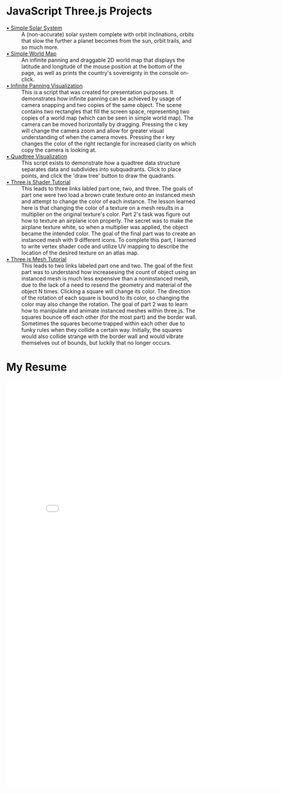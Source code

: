 <meta name="viewport" content="width=device-width, initial-scale=1.0">
<h1>JavaScript Three.js Projects</h1>
<dl>
  <dt><a href="https://wiadarola.github.io/simple-solar-system">&#x2022; Simple Solar System</a></dt>
    <dd>A (non-accurate) solar system complete with orbit inclinations, orbits that slow the further a planet becomes from the sun, orbit trails, and so much more.</dd>
  <dt><a href="https://wiadarola.github.io/simple-world-map">&#x2022; Simple World Map</a></dt>
    <dd>An infinite panning and draggable 2D world map that displays the latitude and longitude of the mouse position at the bottom of the page, as well as prints the country's sovereignty in the console on-click. </dd>
  <dt><a href="https://wiadarola.github.io/infinite-panning-visualization">&#x2022; Infinite Panning Visualization</a></dt>
    <dd>This is a script that was created for presentation purposes. It demonstrates how infinite panning can be achieved by usage of camera snapping and two copies of the same object. The scene contains two rectangles that fill the screen space, representing two copies of a world map (which can be seen in simple world map). The camera can be moved horizontally by dragging. Pressing the c key will change the camera zoom and allow for greater visual understanding of when the camera moves. Pressing the r key changes the color of the right rectangle for increased clarity on which copy the camera is looking at.</dd>
  <dt><a href="https://wiadarola.github.io/quadtree-visualization">&#x2022; Quadtree Visualization</a></dt>
    <dd>This script exists to demonstrate how a quadtree data structure separates data and subdivides into subquadrants. Click to place points, and click the 'draw tree' button to draw the quadrants.</dd>
  <dt><a href="https://wiadarola.github.io/threejs-shader-tutorial">&#x2022; Three.js Shader Tutorial</a></dt>
    <dd>This leads to three links labled part one, two, and three. The goals of part one were two load a brown crate texture onto an instanced mesh and attempt to change the color of each instance. The lesson learned here is that changing the color of a texture on a mesh results in a multiplier on the original texture's color. Part 2's task was figure out how to texture an airplane icon properly. The secret was to make the airplane texture white, so when a multiplier was applied, the object became the intended color. The goal of the final part was to create an instanced mesh with 9 different icons. To complete this part, I learned to write vertex shader code and utilize UV mapping to describe the location of the desired texture on an atlas map.</dd>
  <dt><a href="https://wiadarola.github.io/threejs-mesh-tutorial">&#x2022; Three.js Mesh Tutorial</a></dt>
    <dd>This leads to two links labeled part one and two. The goal of the first part was to understand how increasesing the count of object using an instanced mesh is much less expensive than a noninstanced mesh, due to the lack of a need to resend the geometry and material of the object N times. Clicking a square will change its color. The direction of the rotation of each square is bound to its color, so changing the color may also change the rotation. The goal of part 2 was to learn how to manipulate and animate instanced meshes within three.js. The squares bounce off each other (for the most part) and the border wall. Sometimes the squares become trapped within each other due to funky rules when they collide a certain way. Initially, the squares would also collide strange with the border wall and would vibrate themselves out of bounds, but luckily that no longer occurs.</dd>
</dl>
<h1>My Resume</h1>
<embed src="Resume.pdf" width="810px" height="1080px" />
